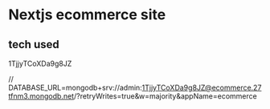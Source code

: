 # Nextjs ecommerce site

## tech used

1TjjyTCoXDa9g8JZ

// DATABASE_URL=mongodb+srv://admin:1TjjyTCoXDa9g8JZ@ecommerce.27tfnm3.mongodb.net/?retryWrites=true&w=majority&appName=ecommerce
